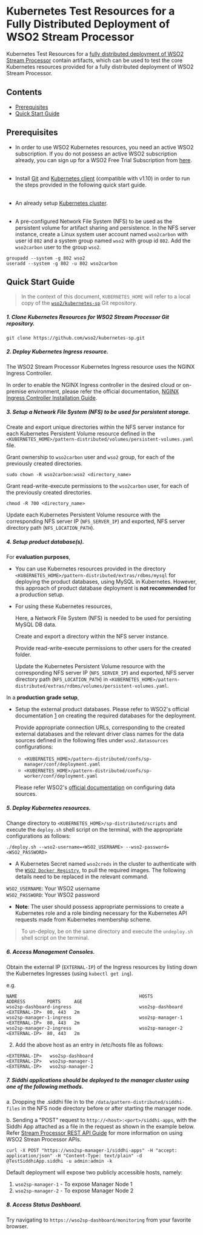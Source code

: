 # Kubernetes Test Resources for a Fully Distributed Deployment of WSO2 Stream Processor

Kubernetes Test Resources for a [fully distributed deployment of WSO2 Stream Processor](https://docs.wso2.com/display/SP420/Fully+Distributed+Deployment) contain artifacts,
which can be used to test the core Kubernetes resources provided for a fully distributed deployment of WSO2 Stream Processor.

## Contents

* [Prerequisites](#prerequisites)
* [Quick Start Guide](#quick-start-guide)

## Prerequisites

* In order to use WSO2 Kubernetes resources, you need an active WSO2 subscription. If you do not possess an active
WSO2 subscription already, you can sign up for a WSO2 Free Trial Subscription from [here](https://wso2.com/free-trial-subscription).<br><br>

* Install [Git](https://git-scm.com/book/en/v2/Getting-Started-Installing-Git) and [Kubernetes client](https://kubernetes.io/docs/tasks/tools/install-kubectl/) (compatible with v1.10)
in order to run the steps provided in the following quick start guide.<br><br>

* An already setup [Kubernetes cluster](https://kubernetes.io/docs/setup/pick-right-solution/).<br><br>

* A pre-configured Network File System (NFS) to be used as the persistent volume for artifact sharing and persistence.
In the NFS server instance, create a Linux system user account named `wso2carbon` with user id `802` and a system group named `wso2` with group id `802`.
Add the `wso2carbon` user to the group `wso2`.

```
groupadd --system -g 802 wso2
useradd --system -g 802 -u 802 wso2carbon
```

## Quick Start Guide

>In the context of this document, `KUBERNETES_HOME` will refer to a local copy of the [`wso2/kubernetes-sp`](https://github.com/wso2/kubernetes-sp/)
Git repository.<br>

##### 1. Clone Kubernetes Resources for WSO2 Stream Processor Git repository.

```
git clone https://github.com/wso2/kubernetes-sp.git
```

##### 2. Deploy Kubernetes Ingress resource.

The WSO2 Stream Processor Kubernetes Ingress resource uses the NGINX Ingress Controller.

In order to enable the NGINX Ingress controller in the desired cloud or on-premise environment,
please refer the official documentation, [NGINX Ingress Controller Installation Guide](https://kubernetes.github.io/ingress-nginx/deploy/).

##### 3. Setup a Network File System (NFS) to be used for persistent storage.

Create and export unique directories within the NFS server instance for each Kubernetes Persistent Volume resource defined in the
`<KUBERNETES_HOME>/pattern-distributed/volumes/persistent-volumes.yaml` file.

Grant ownership to `wso2carbon` user and `wso2` group, for each of the previously created directories.

```
sudo chown -R wso2carbon:wso2 <directory_name>
```

Grant read-write-execute permissions to the `wso2carbon` user, for each of the previously created directories.

```
chmod -R 700 <directory_name>
```

Update each Kubernetes Persistent Volume resource with the corresponding NFS server IP (`NFS_SERVER_IP`) and exported, NFS server directory path (`NFS_LOCATION_PATH`).

##### 4. Setup product database(s).

For **evaluation purposes**,

* You can use Kubernetes resources provided in the directory `<KUBERNETES_HOME>/pattern-distributed/extras/rdbms/mysql`
for deploying the product databases, using MySQL in Kubernetes. However, this approach of product database deployment is
**not recommended** for a production setup.

* For using these Kubernetes resources,

  Here, a Network File System (NFS) is needed to be used for persisting MySQL DB data.    
  
  Create and export a directory within the NFS server instance.
        
  Provide read-write-execute permissions to other users for the created folder.
        
  Update the Kubernetes Persistent Volume resource with the corresponding NFS server IP (`NFS_SERVER_IP`) and exported,
  NFS server directory path (`NFS_LOCATION_PATH`) in `<KUBERNETES_HOME>/pattern-distributed/extras/rdbms/volumes/persistent-volumes.yaml`.
  
In a **production grade setup**,

* Setup the external product databases. Please refer to WSO2's official documentation [1](https://docs.wso2.com/display/SP420/Fully+Distributed+Deployment) on creating the required databases for the deployment.
  
  Provide appropriate connection URLs, corresponding to the created external databases and the relevant driver class names for the data sources defined in
  the following files under `wso2.datasources` configurations:
  
  * `<KUBERNETES_HOME>/pattern-distributed/confs/sp-manager/conf/deployment.yaml`
  * `<KUBERNETES_HOME>/pattern-distributed/confs/sp-worker/conf/deployment.yaml`

  Please refer WSO2's [official documentation](https://docs.wso2.com/display/SP420/Configuring+Datasources) on configuring data sources.

##### 5. Deploy Kubernetes resources.

Change directory to `<KUBERNETES_HOME>/sp-distributed/scripts` and execute the `deploy.sh` shell script on the terminal, with the appropriate configurations as follows:

```
./deploy.sh --wso2-username=<WSO2_USERNAME> --wso2-password=<WSO2_PASSWORD>
```

* A Kubernetes Secret named `wso2creds` in the cluster to authenticate with the [`WSO2 Docker Registry`](https://docker.wso2.com), to pull the required images.
The following details need to be replaced in the relevant command.

`WSO2_USERNAME`: Your WSO2 username<br>
`WSO2_PASSWORD`: Your WSO2 password

* **Note**: The user should possess appropriate permissions to create a Kubernetes role and a role binding necessary for the Kubernetes API requests made from Kubernetes membership scheme.

>To un-deploy, be on the same directory and execute the `undeploy.sh` shell script on the terminal.

##### 6. Access Management Consoles.

Obtain the external IP (`EXTERNAL-IP`) of the Ingress resources by listing down the Kubernetes Ingresses (using `kubectl get ing`).

e.g.

```
NAME                                             HOSTS                     ADDRESS        PORTS     AGE
wso2sp-dashboard-ingress                         wso2sp-dashboard          <EXTERNAL-IP>  80, 443   2m
wso2sp-manager-1-ingress                         wso2sp-manager-1          <EXTERNAL-IP>  80, 443   2m
wso2sp-manager-2-ingress                         wso2sp-manager-2          <EXTERNAL-IP>  80, 443   2m
```

2. Add the above host as an entry in /etc/hosts file as follows:

```
<EXTERNAL-IP>	wso2sp-dashboard
<EXTERNAL-IP>	wso2sp-manager-1
<EXTERNAL-IP>	wso2sp-manager-2
```

##### 7. Siddhi applications should be deployed to the manager cluster using one of the following methods.

a. Dropping the .siddhi file in to the `/data/pattern-distributed/siddhi-files` in the NFS node directory before or after starting the manager node.

b. Sending a "POST" request to `http://<host>:<port>/siddhi-apps`, with the Siddhi App attached as a file in the request as shown in the example below.
Refer [Stream Processor REST API Guide](https://docs.wso2.com/display/SP420/Stream+Processor+REST+API+Guide) for more information on using WSO2 Strean Processor APIs.

```
curl -X POST "https://wso2sp-manager-1/siddhi-apps" -H "accept: application/json" -H "Content-Type: text/plain" -d @TestSiddhiApp.siddhi -u admin:admin -k
```

Default deployment will expose two publicly accessible hosts, namely: <br>

1. `wso2sp-manager-1` - To expose Manager Node 1 <br>
2. `wso2sp-manager-2` - To expose Manager Node 2 <br>

##### 8. Access Status Dashboard.

Try navigating to `https://wso2sp-dashboard/monitoring` from your favorite browser.
